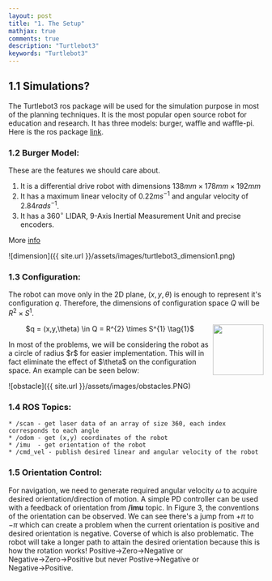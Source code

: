 ```yaml
---
layout: post
title: "1. The Setup"
mathjax: true
comments: true
description: "Turtlebot3"
keywords: "Turtlebot3"
---
```


## 1.1 Simulations?  
The Turtlebot3 ros package will be used for the simulation purpose in most of the planning techniques. It is the most popular open source robot for education and research. It has three models: burger, waffle and waffle-pi. Here is the ros package [link](http://wiki.ros.org/turtlebot3).  

### 1.2 Burger Model:
These are the features we should care about. 
1. It is a differential drive robot with dimensions $138mm × 178mm × 192mm$  
2. It has a maximum linear velocity of $0.22 m s^{-1}$ and angular velocity of $2.84 rad s^{-1}$.
3. It has a $360^{\circ}$ LIDAR, 9-Axis Inertial Measurement Unit and precise encoders.  

More [info](http://emanual.robotis.com/docs/en/platform/turtlebot3/overview/)

![dimension]({{ site.url }}/assets/images/turtlebot3_dimension1.png)

### 1.3 Configuration:  
The robot can move only in the 2D plane, $(x,y,\theta)$ is enough to represent it's configuration $q$. Therefore, the dimensions of configuration space $Q$ will be $R^{2}  \times S^{1}$.  
<p align="center">
$q = (x,y,\theta) \in Q = R^{2} \times S^{1} \tag{1}$
<img align="right" width="100" height="100" src="https://dv367.github.io/assets/images/cover.png">
</p>
In most of the problems, we will be considering the robot as a circle of radius $r$ for easier implementation. This will in fact eliminate the effect of $\theta$ on the configuration space. An example can be seen below:  

![obstacle]({{ site.url }}/assets/images/obstacles.PNG)

### 1.4 ROS Topics:  
```
* /scan - get laser data of an array of size 360, each index corresponds to each angle 
* /odom - get (x,y) coordinates of the robot 
* /imu  - get orientation of the robot
* /cmd_vel - publish desired linear and angular velocity of the robot
```  
### 1.5 Orientation Control:  
For navigation, we need to generate required angular velocity $\omega$ to acquire desired orientation/direction of motion. A simple PD controller can be used with a feedback of orientation from **/imu** topic. In Figure 3, the conventions of the orientation can be observed. We can see there's a jump from $+\pi$ to $-\pi$ which can create a problem when the current orientation is positive and desired orientation is negative. Coverse of which is also problematic. The robot will take a longer path to attain the desired orientation because this is how the rotation works! Positive$\rightarrow$Zero$\rightarrow$Negative or Negative$\rightarrow$Zero$\rightarrow$Positive but never Postive$\rightarrow$Negative or Negative$\rightarrow$Positive.  








